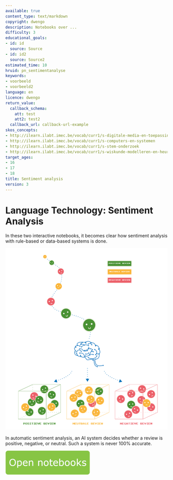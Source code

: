```yaml
---
available: true
content_type: text/markdown
copyright: dwengo
description: Notebooks over ...
difficulty: 3
educational_goals:
- id: id
  source: Source
- id: id2
  source: Source2
estimated_time: 10
hruid: pn_sentimentanalyse
keywords:
- voorbeeld
- voorbeeld2
language: en
licence: dwengo
return_value:
  callback_schema:
    att: test
    att2: test2
  callback_url: callback-url-example
skos_concepts:
- http://ilearn.ilabt.imec.be/vocab/curr1/s-digitale-media-en-toepassingen
- http://ilearn.ilabt.imec.be/vocab/curr1/s-computers-en-systemen
- http://ilearn.ilabt.imec.be/vocab/curr1/s-stem-onderzoek
- http://ilearn.ilabt.imec.be/vocab/curr1/s-wiskunde-modelleren-en-heuristiek
target_ages:
- 16
- 17
- 18
title: Sentiment analysis
version: 3
---
```

# Language Technology: Sentiment Analysis
In these two interactive notebooks, it becomes clear how sentiment analysis with rule-based or data-based systems is done.

![](embed/Reviews.png "Reviews flowchart")

In automatic sentiment analysis, an AI system decides whether a review is positive, negative, or neutral. Such a system is never 100% accurate.

[![](embed/Knop.png "Button")](https://kiks.ilabt.imec.be/hub/tmplogin?id=2101_en "Sentiment Analysis Notebooks")